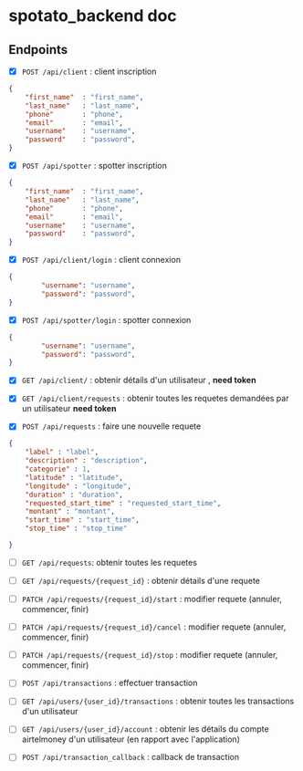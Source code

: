 # spotato_backend doc

## Endpoints

- [x] `POST /api/client` : client inscription
```json
{
    "first_name"  : "first_name",
    "last_name"   : "last_name",
    "phone"       : "phone",
    "email"       : "email",
    "username"    : "username",
    "password"    : "password",
}
```
- [x] `POST /api/spotter` : spotter inscription
```json
{
    "first_name"  : "first_name",
    "last_name"   : "last_name",
    "phone"       : "phone",
    "email"       : "email",
    "username"    : "username",
    "password"    : "password",
}

```
- [x] `POST /api/client/login` : client connexion
```json
{
        "username": "username",
        "password": "password",
}
```
- [x] `POST /api/spotter/login` : spotter connexion
```json
{
        "username": "username",
        "password": "password",
}
```

- [x] `GET /api/client/` : obtenir détails d'un utilisateur , **need token**
 
- [x] `GET /api/client/requests` : obtenir toutes les requetes demandées par un utilisateur **need token**


- [x] `POST /api/requests` : faire une nouvelle requete
```json
{
    "label" : "label",
    "description" : "description",
    "categorie" : 1,
    "latitude" : "latitude",
    "longitude" : "longitude",
    "duration" : "duration",
    "requested_start_time" : "requested_start_time",
    "montant" : "montant",
    "start_time" : "start_time",
    "stop_time" : "stop_time"

}

```
- [ ] `GET /api/requests`: obtenir toutes les requetes

- [ ] `GET /api/requests/{request_id}` : obtenir détails d'une requete

- [ ] `PATCH /api/requests/{request_id}/start` : modifier requete (annuler, commencer, finir)

- [ ] `PATCH /api/requests/{request_id}/cancel` : modifier requete (annuler, commencer, finir)

- [ ] `PATCH /api/requests/{request_id}/stop` : modifier requete (annuler, commencer, finir)


- [ ] `POST /api/transactions` : effectuer transaction

- [ ] `GET /api/users/{user_id}/transactions` : obtenir toutes les transactions d'un utilisateur

- [ ] `GET /api/users/{user_id}/account` : obtenir les détails du compte airtelmoney d'un utilisateur (en rapport avec l'application)

- [ ] `POST /api/transaction_callback` : callback de transaction
